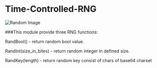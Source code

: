 # Time-Controlled-RNG

![Random Image](http://www.imagehosting.cz/images/1000x1000r.jpg)

###This module provide three RNG functions:

RandBool() - return random bool value.

RandInt(size_in_bites) - return random integer in defined size.

RandKey(length) - return random key consist of chars of base64 charset
